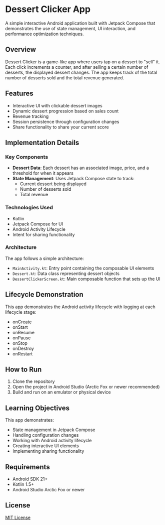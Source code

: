 # Dessert Clicker App

A simple interactive Android application built with Jetpack Compose that demonstrates the use of state management, UI interaction, and performance optimization techniques.



## Overview

Dessert Clicker is a game-like app where users tap on a dessert to "sell" it. Each click increments a counter, and after selling a certain number of desserts, the displayed dessert changes. The app keeps track of the total number of desserts sold and the total revenue generated.

## Features

- Interactive UI with clickable dessert images
- Dynamic dessert progression based on sales count
- Revenue tracking
- Session persistence through configuration changes
- Share functionality to share your current score

## Implementation Details

### Key Components

- **Dessert Data**: Each dessert has an associated image, price, and a threshold for when it appears
- **State Management**: Uses Jetpack Compose state to track:
  - Current dessert being displayed
  - Number of desserts sold
  - Total revenue

### Technologies Used

- Kotlin
- Jetpack Compose for UI
- Android Activity Lifecycle
- Intent for sharing functionality

### Architecture

The app follows a simple architecture:

- `MainActivity.kt`: Entry point containing the composable UI elements
- `Dessert.kt`: Data class representing dessert objects
- `DessertClickerScreen.kt`: Main composable function that sets up the UI

## Lifecycle Demonstration

This app demonstrates the Android activity lifecycle with logging at each lifecycle stage:
- onCreate
- onStart
- onResume
- onPause
- onStop
- onDestroy
- onRestart

## How to Run

1. Clone the repository
2. Open the project in Android Studio (Arctic Fox or newer recommended)
3. Build and run on an emulator or physical device

## Learning Objectives

This app demonstrates:
- State management in Jetpack Compose
- Handling configuration changes
- Working with Android activity lifecycle
- Creating interactive UI elements
- Implementing sharing functionality

## Requirements

- Android SDK 21+
- Kotlin 1.5+
- Android Studio Arctic Fox or newer

## License

[MIT License](LICENSE)